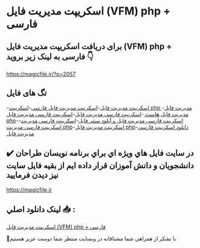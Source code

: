 # اسکریپت مدیریت فایل (VFM) php + فارسی

## برای دریافت اسکریپت مدیریت فایل (VFM) php + فارسی به لینک زیر بروید 👇

https://magicfile.ir/?p=2057

## تگ های فایل

-[اسکریپت مدیریت فایل](https://magicfile.ir/product/%d8%a7%d8%b3%da%a9%d8%b1%d9%8a%d9%be%d8%aa-%d9%81%d8%a7%d8%b1%d8%b3%d9%8a-%d9%85%d8%af%d9%8a%d8%b1%d9%8a%d8%aa-%d9%81%d8%a7%d9%8a%d9%84/)-[اسکریپت مدیریت فایل فارسی](https://magicfile.ir/product/%d8%a7%d8%b3%da%a9%d8%b1%d9%8a%d9%be%d8%aa-%d9%81%d8%a7%d8%b1%d8%b3%d9%8a-%d9%85%d8%af%d9%8a%d8%b1%d9%8a%d8%aa-%d9%81%d8%a7%d9%8a%d9%84/)-[اسکریپت php مدیریت فایل](https://magicfile.ir/product/%d8%a7%d8%b3%da%a9%d8%b1%d9%8a%d9%be%d8%aa-%d9%81%d8%a7%d8%b1%d8%b3%d9%8a-%d9%85%d8%af%d9%8a%d8%b1%d9%8a%d8%aa-%d9%81%d8%a7%d9%8a%d9%84/)-[مدیریت فایل هاست ](https://magicfile.ir/product/%d8%a7%d8%b3%da%a9%d8%b1%d9%8a%d9%be%d8%aa-%d9%81%d8%a7%d8%b1%d8%b3%d9%8a-%d9%85%d8%af%d9%8a%d8%b1%d9%8a%d8%aa-%d9%81%d8%a7%d9%8a%d9%84/)-[اسکریپت فارسی مدیریت فایل](https://magicfile.ir/product/%d8%a7%d8%b3%da%a9%d8%b1%d9%8a%d9%be%d8%aa-%d9%81%d8%a7%d8%b1%d8%b3%d9%8a-%d9%85%d8%af%d9%8a%d8%b1%d9%8a%d8%aa-%d9%81%d8%a7%d9%8a%d9%84/)-[اسکریپت فارسی مدیریت فایل php](https://magicfile.ir/product/%d8%a7%d8%b3%da%a9%d8%b1%d9%8a%d9%be%d8%aa-%d9%81%d8%a7%d8%b1%d8%b3%d9%8a-%d9%85%d8%af%d9%8a%d8%b1%d9%8a%d8%aa-%d9%81%d8%a7%d9%8a%d9%84/)-[اسکریپت فارسی مدیریت فایل و آپلود سنتر فایل](https://magicfile.ir/product/%d8%a7%d8%b3%da%a9%d8%b1%d9%8a%d9%be%d8%aa-%d9%81%d8%a7%d8%b1%d8%b3%d9%8a-%d9%85%d8%af%d9%8a%d8%b1%d9%8a%d8%aa-%d9%81%d8%a7%d9%8a%d9%84/)-[اسکریپت فارسی مدیریت](https://magicfile.ir/product/%d8%a7%d8%b3%da%a9%d8%b1%d9%8a%d9%be%d8%aa-%d9%81%d8%a7%d8%b1%d8%b3%d9%8a-%d9%85%d8%af%d9%8a%d8%b1%d9%8a%d8%aa-%d9%81%d8%a7%d9%8a%d9%84/)-[اسکریپت فارسی مدیریت php](https://magicfile.ir/product/%d8%a7%d8%b3%da%a9%d8%b1%d9%8a%d9%be%d8%aa-%d9%81%d8%a7%d8%b1%d8%b3%d9%8a-%d9%85%d8%af%d9%8a%d8%b1%d9%8a%d8%aa-%d9%81%d8%a7%d9%8a%d9%84/)-[اسکریپت مدیریت فایل php](https://magicfile.ir/product/%d8%a7%d8%b3%da%a9%d8%b1%d9%8a%d9%be%d8%aa-%d9%81%d8%a7%d8%b1%d8%b3%d9%8a-%d9%85%d8%af%d9%8a%d8%b1%d9%8a%d8%aa-%d9%81%d8%a7%d9%8a%d9%84/)-[دانلود اسکريپت فارسي مديريت فايل](https://magicfile.ir/product/%d8%a7%d8%b3%da%a9%d8%b1%d9%8a%d9%be%d8%aa-%d9%81%d8%a7%d8%b1%d8%b3%d9%8a-%d9%85%d8%af%d9%8a%d8%b1%d9%8a%d8%aa-%d9%81%d8%a7%d9%8a%d9%84/)

## ✔️ در سايت فايل هاي ويژه اي براي برنامه نويسان طراحان دانشجويان و دانش آموزان قرار داده ايم از بقيه فايل سايت نيز ديدن فرماييد

https://magicfile.ir


## لينک دانلود اصلي 📥 :

[اسکریپت مدیریت فایل (VFM) php + فارسی](https://magicfile.ir/product/%d8%a7%d8%b3%da%a9%d8%b1%d9%8a%d9%be%d8%aa-%d9%81%d8%a7%d8%b1%d8%b3%d9%8a-%d9%85%d8%af%d9%8a%d8%b1%d9%8a%d8%aa-%d9%81%d8%a7%d9%8a%d9%84/) 


🙏با تشکر از همراهي شما مشتاقانه در وبسایت منتظر شما دوست عزیز هستیم

